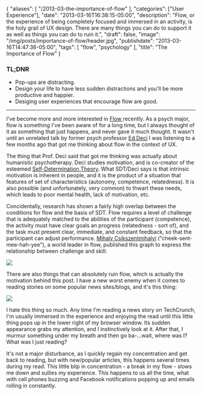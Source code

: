{
   "aliases": [
      "/2013-03-the-importance-of-flow"
   ],
   "categories": ["User Experience"],
   "date": "2013-03-16T16:38:15-05:00",
   "description": "Flow, or the experience of being completely focused and immersed in an activity, is the holy grail of UX design. There are many things you can do to support it as well as things you can do to ruin it.",
   "draft": false,
   "image": "/img/posts/importance-of-flow/header.jpg",
   "publishdate": "2013-03-16T14:47:36-05:00",
   "tags": [
      "flow",
      "psychology"
   ],
   "title": "The Importance of Flow"
}

<div class="tldnr">
  <h3>TL;DNR</h3>
  <ul>
    <li>Pop-ups are distracting.</li>
    <li>Design your life to have less sudden distractions and you'll be more productive and happier.</li>
    <li>Desiging user experiences that encourage flow are good.</li>
  </ul>
</div>
<hr/>

I've become more and more interested in <a href="http://en.wikipedia.org/wiki/Flow_(psychology)">Flow </a>recently. As a psych major, flow is something I've been aware of for a long time, but I always thought of it as something that just happens, and never gave it much thought. It wasn't until an unrelated talk by former psych professor <a href="http://www.psych.rochester.edu/people/deci_edward/index.html">Ed Deci</a> I was listening to a few months ago that got me thinking about flow in the context of UX.

The thing that Prof. Deci said that got me thinking was actually about humanistic psychotherapy. Deci studies motivation, and is co-creator of the esteemed <a href="http://www.selfdeterminationtheory.org/">Self-Determination Theory</a>. What SDT/Deci says is that intrinsic motivation is inherent in people, and it is the product of a situation that features of set of characteristics (autonomy, competence, relatedness). It is also possible (and unfortunately, very common) to thwart these needs, which leads to poor mental health, lack of motivation, etc.

Concidentally, research has shown a fairly high overlap between the conditions for flow and the basis of SDT. Flow requires a level of challenge that is adequately matched to the abilities of the participant (competence), the activity must have clear goals an progress (relatedness - sort of), and the task must present clear, immediate, and constant feedback, so that the participant can adjust performance. <a href="http://en.wikipedia.org/wiki/Mihaly_Csikszentmihalyi">Mihaly Csikszentmihalyi</a> ("cheek-sent-mee-hah-yee"), a world leader in flow, published this graph to express the relationship between challenge and skill:

<img src="/img/posts/importance-of-flow/challenge-vs-skill.png" />

There are also things that can absolutely ruin flow, which is actually the motivation behind this post. I have a new worst enemy when it comes to reading stories on some popular news sites/blogs, and it's this thing:

<img src="/img/posts/importance-of-flow/comment-box.png" />

I hate this thing so much. Any time I'm reading a news story on TechCrunch, I'm usually immersed in the experience and enjoying the read until this little thing pops up in the lower right of my browser window. Its sudden appearance grabs my attention, and I instinctively look at it. After that, I murmur something under my breath and then go ba-...wait, where was I? What was I just reading?

It's not a major disturbance, as I quickly regain my concentration and get back to reading, but with new/popular articles, this happens several times during my read. This little blip in concentration - a break in my flow - slows me down and sullies my experience. This happens to us all the time, what with cell phones buzzing and Facebook notifications popping up and emails rolling in constantly.
